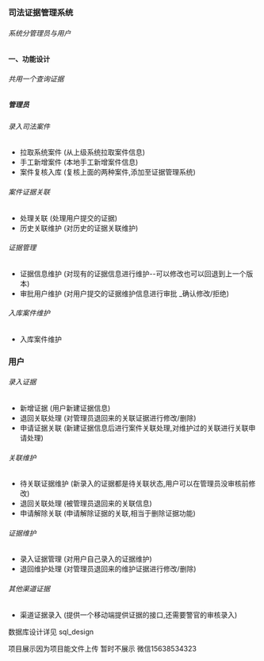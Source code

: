 ### 司法证据管理系统
###### 系统分管理员与用户

#### 一、功能设计

###### 共用一个查询证据

##### 管理员

###### 录入司法案件

- 拉取系统案件  (从上级系统拉取案件信息)
- 手工新增案件  (本地手工新增案件信息)  
- 案件复核入库  (复核上面的两种案件,添加至证据管理系统)

###### 案件证据关联

- 处理关联     (处理用户提交的证据)
- 历史关联维护  (对历史的证据关联维护)

###### 证据管理
    
- 证据信息维护  (对现有的证据信息进行维护--可以修改也可以回退到上一个版本)
- 审批用户维护  (对用户提交的证据维护信息进行审批 _确认修改/拒绝)

###### 入库案件维护

- 入库案件维护  

### 用户

###### 录入证据

- 新增证据      (用户新建证据信息)
- 退回关联处理   (对管理员退回来的关联证据进行修改/删除)
- 申请证据关联   (新建证据信息后进行案件关联处理,对维护过的关联进行关联申请处理)

###### 关联维护

- 待关联证据维护  (新录入的证据都是待关联状态,用户可以在管理员没审核前修改)
- 退回关联处理    (被管理员退回来的关联信息)
- 申请解除关联    (申请解除证据的关联,相当于删除证据功能)

###### 证据维护

- 录入证据管理   (对用户自己录入的证据维护)
- 退回维护处理   (对管理员退回来的维护证据进行修改/删除)

###### 其他渠道证据

- 渠道证据录入   (提供一个移动端提供证据的接口,还需要警官的审核录入)


数据库设计详见 sql_design

项目展示因为项目能文件上传 暂时不展示
微信15638534323





